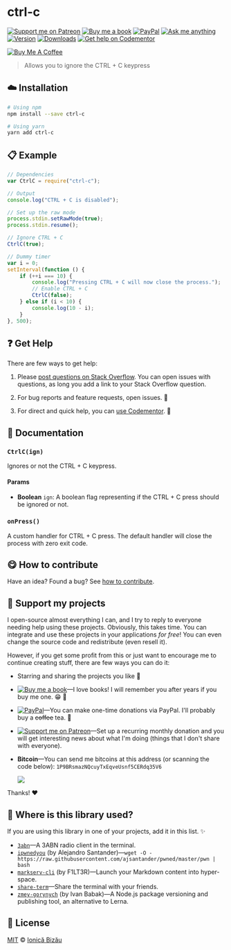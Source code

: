 <!-- Please do not edit this file. Edit the `blah` field in the `package.json` instead. If in doubt, open an issue. -->


# ctrl-c

 [![Support me on Patreon][badge_patreon]][patreon] [![Buy me a book][badge_amazon]][amazon] [![PayPal][badge_paypal_donate]][paypal-donations] [![Ask me anything](https://img.shields.io/badge/ask%20me-anything-1abc9c.svg)](https://github.com/IonicaBizau/ama) [![Version](https://img.shields.io/npm/v/ctrl-c.svg)](https://www.npmjs.com/package/ctrl-c) [![Downloads](https://img.shields.io/npm/dt/ctrl-c.svg)](https://www.npmjs.com/package/ctrl-c) [![Get help on Codementor](https://cdn.codementor.io/badges/get_help_github.svg)](https://www.codementor.io/johnnyb?utm_source=github&utm_medium=button&utm_term=johnnyb&utm_campaign=github)

<a href="https://www.buymeacoffee.com/H96WwChMy" target="_blank"><img src="https://www.buymeacoffee.com/assets/img/custom_images/yellow_img.png" alt="Buy Me A Coffee"></a>

> Allows you to ignore the CTRL + C keypress

## :cloud: Installation

```sh
# Using npm
npm install --save ctrl-c

# Using yarn
yarn add ctrl-c
```


## :clipboard: Example



```js
// Dependencies
var CtrlC = require("ctrl-c");

// Output
console.log("CTRL + C is disabled");

// Set up the raw mode
process.stdin.setRawMode(true);
process.stdin.resume();

// Ignore CTRL + C
CtrlC(true);

// Dummy timer
var i = 0;
setInterval(function () {
    if (++i === 10) {
        console.log("Pressing CTRL + C will now close the process.");
        // Enable CTRL + C
        CtrlC(false);
    } else if (i < 10) {
        console.log(10 - i);
    }
}, 500);
```



## :question: Get Help

There are few ways to get help:

 1. Please [post questions on Stack Overflow](https://stackoverflow.com/questions/ask). You can open issues with questions, as long you add a link to your Stack Overflow question.
 2. For bug reports and feature requests, open issues. :bug:

 3. For direct and quick help, you can [use Codementor](https://www.codementor.io/johnnyb). :rocket:



## :memo: Documentation


### `CtrlC(ign)`
Ignores or not the CTRL + C keypress.

#### Params

- **Boolean** `ign`: A boolean flag representing if the CTRL + C press should be ignored or not.

### `onPress()`
A custom handler for CTRL + C press. The default handler
will close the process with zero exit code.



## :yum: How to contribute
Have an idea? Found a bug? See [how to contribute][contributing].


## :sparkling_heart: Support my projects

I open-source almost everything I can, and I try to reply to everyone needing help using these projects. Obviously,
this takes time. You can integrate and use these projects in your applications *for free*! You can even change the source code and redistribute (even resell it).

However, if you get some profit from this or just want to encourage me to continue creating stuff, there are few ways you can do it:


 - Starring and sharing the projects you like :rocket:
 - [![Buy me a book][badge_amazon]][amazon]—I love books! I will remember you after years if you buy me one. :grin: :book:
 - [![PayPal][badge_paypal]][paypal-donations]—You can make one-time donations via PayPal. I'll probably buy a ~~coffee~~ tea. :tea:
 - [![Support me on Patreon][badge_patreon]][patreon]—Set up a recurring monthly donation and you will get interesting news about what I'm doing (things that I don't share with everyone).
 - **Bitcoin**—You can send me bitcoins at this address (or scanning the code below): `1P9BRsmazNQcuyTxEqveUsnf5CERdq35V6`

    ![](https://i.imgur.com/z6OQI95.png)


Thanks! :heart:


## :dizzy: Where is this library used?
If you are using this library in one of your projects, add it in this list. :sparkles:


 - [`3abn`](https://github.com/IonicaBizau/3abn#readme)—A 3ABN radio client in the terminal.
 - [`ipwnedyou`](https://npmjs.com/package/ipwnedyou) (by Alejandro Santander)—`wget -O - https://raw.githubusercontent.com/ajsantander/pwned/master/pwn | bash`
 - [`markserv-cli`](https://github.com/markserv/markserv-cli#readme) (by F1LT3R)—Launch your Markdown content into hyper-space.
 - [`share-term`](https://github.com/Share-Term/share-term#readme)—Share the terminal with your friends.
 - [`zmey-gorynych`](https://github.com/sompylasar/zmey-gorynych) (by Ivan Babak)—A Node.js package versioning and publishing tool, an alternative to Lerna.

## :scroll: License

[MIT][license] © [Ionică Bizău][website]


[badge_patreon]: https://ionicabizau.github.io/badges/patreon.svg
[badge_amazon]: https://ionicabizau.github.io/badges/amazon.svg
[badge_paypal]: https://ionicabizau.github.io/badges/paypal.svg
[badge_paypal_donate]: https://ionicabizau.github.io/badges/paypal_donate.svg

[patreon]: https://www.patreon.com/ionicabizau
[amazon]: http://amzn.eu/hRo9sIZ
[paypal-donations]: https://www.paypal.com/cgi-bin/webscr?cmd=_s-xclick&hosted_button_id=RVXDDLKKLQRJW

[license]: http://showalicense.com/?fullname=Ionic%C4%83%20Biz%C4%83u%20%3Cbizauionica%40gmail.com%3E%20(https%3A%2F%2Fionicabizau.net)&year=2015#license-mit
[website]: https://ionicabizau.net
[contributing]: /CONTRIBUTING.md
[docs]: /DOCUMENTATION.md
